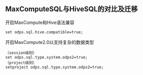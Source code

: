 ## MaxComputeSQL与HiveSQL的对比及迁移


开启MaxCompute和Hive语法兼容
```
set odps.sql.hive.compatible=true;
```

开启MaxCompute2.0以支持复杂的数据类型
```
（session级别）
set odps.sql.type.system.odps2=true;
（project级别）
setproject odps.sql.type.system.odps2=true;
```


